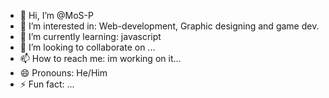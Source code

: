 - 👋 Hi, I’m @MoS-P
- 👀 I’m interested in: Web-development, Graphic designing and game dev.
- 🌱 I’m currently learning: javascript
- 💞️ I’m looking to collaborate on ...
- 📫 How to reach me: im working on it...
- 😄 Pronouns: He/Him
- ⚡ Fun fact: ...

<!---
MoS-P/MoS-P is a ✨ special ✨ repository because its `README.md` (this file) appears on your GitHub profile.
You can click the Preview link to take a look at your changes.
--->
